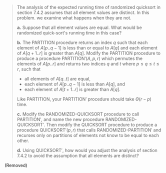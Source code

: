 > The analysis of the expected running time of randomized quicksort in section 7.4.2 assumes that all element values are distinct. In this problem. we examine what happens when they are not.
>
> **a.** Suppose that all element values are equal. What would be randomized quick-sort's running time in this case?
>
> **b.** The $\text{PARTITION}$ procedure returns an index $q$ such that each element of $A[p..q - 1]$ is less than or equal to $A[q]$ and each element of $A[q + 1..r]$ is greater than $A[q]$. Modify the $\text{PARTITION}$ procedure to produce a procedure $\text{PARTITION}'(A, p, r)$ which permutes the elements of $A[p..r]$ and returns two indices $q$ and $t$ where $p \le q \le t \le r$, such that
>
> - all elements of $A[q..t]$ are equal,
> - each element of $A[p..q - 1]$ is less than $A[q]$, and
> - each element of $A[t + 1..r]$ is greater than $A[q]$.
>
> Like $\text{PARTITION}$, your $\text{PARTITION}'$ procedure should take $\Theta(r - p)$ time.
>
> **c.** Modify the $\text{RANDOMIZED-QUICKSORT}$ procedure to call $\text{PARTITION}'$, and name the new procedure $\text{RANDOMIZED-QUICKSORT}'$. Then modify the $\text{QUICKSORT}$ procedure to produce a procedure $\text{QUICKSORT}'(p, r)$ that calls $\text{RANDOMIZED-PARTITION}'$ and recurses only on partitions of elements not know to be equal to each other.
>
> **d.** Using $\text{QUICKSORT}'$, how would you adjust the analysis of section 7.4.2 to avoid the assumption that all elements are distinct?

(Removed)
